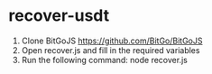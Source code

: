 # recover-usdt

1) Clone BitGoJS https://github.com/BitGo/BitGoJS
2) Open recover.js and fill in the required variables
3) Run the following command: node recover.js
